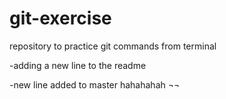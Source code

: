 # git-exercise
repository to practice git commands from terminal

-adding a new line to the readme

-new line added to master hahahahah ¬¬